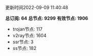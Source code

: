 更新时间2022-09-09 11:40:48

**总订阅: 64**
**总节点: 9299**
**有效节点: 1906**
- trojan节点: 117
- v2ray节点: 1604
- ssr节点: 3
- ss节点: 182
